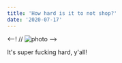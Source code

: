 ```yaml
---
title: 'How hard is it to not shop?'
date: '2020-07-17'
---
```


<--! // ![photo](post5photo1.png) -->

It's super fucking hard, y'all!
